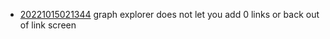 - [20221015021344](/zet/20221015021344/README.md) graph explorer does not let you add 0 links or back out of link screen
